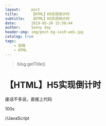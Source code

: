 ```yaml
---
layout:     post
title:      【HTML】H5实现倒计时
subtitle:   【HTML】H5实现倒计时
date:       2019-05-20 15:50:44
author:     Sunny day
header-img: img/post-bg-ios9-web.jpg
catalog: true
tags:
    - 前端
    - HTML
---
```

>blog.getTitle() 

# 【HTML】H5实现倒计时


废话不多说，直接上代码
<!--html--> <span id="span" class="a">100s</span>
 
//JavaScript <script> var time =100; var box = window.setInterval(tt,1000) function tt(){ time--; document.getElementById('span').innerHTML = time + 's'; if(time == 0){ window.clearInterval(box);//清除计时器 } } </script>

 


